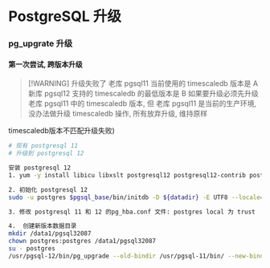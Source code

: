# PostgreSQL 升级

### pg_upgrate 升级

#### 第一次尝试, 跨版本升级


> [!WARNING] 升级失败了
> 老库 pgsql11 当前使用的 timescaledb 版本是 A
> 新库 pgsql12 支持的 timescaledb 的最低版本是 B
> 如果要升级必须先升级老库 pgsql11 中的 timescaledb 版本, 但 老库 pgsql11 是当前的生产环境, 没办法做升级 timescaledb 操作,  所有放弃升级, 维持原样

timescaledb版本不匹配升级失败)

```sh
# 现有 postgresql 11
# 升级到 postgresql 12

安装 postgresql 12
1. yum -y install libicu libxslt postgresql12 postgresql12-contrib postgresql12-libs postgresql12-server

2. 初始化 postgresql 12
sudo -u postgres $pgsql_base/bin/initdb -D ${datadir} -E UTF8 --locale=en_US.utf8 --pwfile=/tmp/pw.file

3. 修改 postgresql 11 和 12 的pg_hba.conf 文件: postgres local 为 trust

4.  创建新版本数据目录
mkdir /data1/pgsql32087
chown postgres:postgres /data1/pgsql32087
su - postgres
/usr/pgsql-12/bin/pg_upgrade --old-bindir /usr/pgsql-11/bin/ --new-bindir /usr/pgsql-12/bin/ --old-datadir /data1/pgsql32087.old/ --new-datadir /data1/pgsql32087/ --link
```